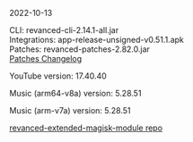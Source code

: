 2022-10-13
  
CLI: revanced-cli-2.14.1-all.jar  
Integrations: app-release-unsigned-v0.51.1.apk  
Patches: revanced-patches-2.82.0.jar  
[Patches Changelog](https://github.com/inotia00/revanced-patches/releases/tag/v2.82.0)  

YouTube version: 17.40.40  

Music (arm64-v8a) version: 5.28.51  

Music (arm-v7a) version: 5.28.51  

[revanced-extended-magisk-module repo](https://github.com/MatadorProBr/revanced-extended-magisk-module)
